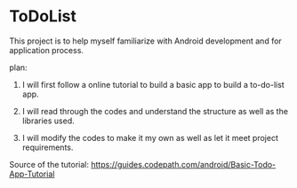 # ToDoList

This project is to help myself familiarize with Android development and for application process.


plan:

1) I will first follow a online tutorial to build a basic app to build a to-do-list app.

2) I will read through the codes and understand the structure as well as the libraries used.

3) I will modify the codes to make it my own as well as let it meet project requirements.


Source of the tutorial: https://guides.codepath.com/android/Basic-Todo-App-Tutorial
